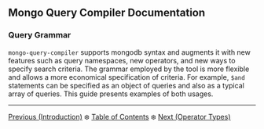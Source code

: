 ## Mongo Query Compiler Documentation

### Query Grammar

`mongo-query-compiler` supports mongodb syntax and augments it with new features 
such as query namespaces, new operators, and new ways to specify search criteria.
The grammar employed by the tool is more flexible and allows a more economical 
specification of criteria.  For example, `$and` statements can be specified as 
an object of queries and also as a typical array of queries.  This guide presents
examples of both usages.

---

[Previous (Introduction)](./introduction.md) :snowflake: 
[Table of Contents](../README.md) :snowflake: 
[Next (Operator Types)](./operator-types.md)
